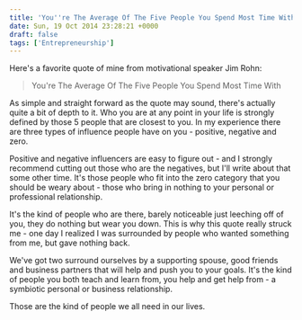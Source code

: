 ```yaml
---
title: 'You''re The Average Of The Five People You Spend Most Time With'
date: Sun, 19 Oct 2014 23:28:21 +0000
draft: false
tags: ['Entrepreneurship']
---
```


Here's a favorite quote of mine from motivational speaker Jim Rohn:

<!--more-->

> You're The Average Of The Five People You Spend Most Time With

As simple and straight forward as the quote may sound, there's actually quite a bit of depth to it. Who you are at any point in your life is strongly defined by those 5 people that are closest to you. In my experience there are three types of influence people have on you - positive, negative and zero.

Positive and negative influencers are easy to figure out - and I strongly recommend cutting out those who are the negatives, but I'll write about that some other time. It's those people who fit into the zero category that you should be weary about - those who bring in nothing to your personal or professional relationship.

It's the kind of people who are there, barely noticeable just leeching off of you, they do nothing but wear you down. This is why this quote really struck me - one day I realized I was surrounded by people who wanted something from me, but gave nothing back.

We've got two surround ourselves by a supporting spouse, good friends and business partners that will help and push you to your goals. It's the kind of people you both teach and learn from, you help and get help from - a symbiotic personal or business relationship.

Those are the kind of people we all need in our lives.
